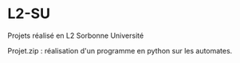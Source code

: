 # L2-SU
Projets réalisé en L2 Sorbonne Université

Projet.zip : réalisation d'un programme en python sur les automates. 
